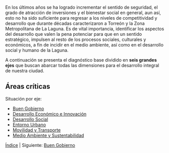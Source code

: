 
En los últimos años se ha logrado incrementar el sentido de seguridad, el grado de atracción de inversiones y el bienestar social en general, aun así, esto no ha sido suficiente para regresar a los niveles de competitividad y desarrollo que durante décadas caracterizaron a Torreón y la Zona Metropolitana de La Laguna. Es de vital importancia, identificar los aspectos del desarrollo que valen la pena potenciar para que en un sentido estratégico, impulsen al resto de los procesos sociales, culturales y económicos, a fin de incidir en el medio ambiente, así como en el desarrollo social y humano de la Laguna.

A continuación se presenta el diagnóstico base dividido en **seis grandes ejes** que buscan abarcar todas las dimensiones para el desarrollo integral de nuestra ciudad.

## Áreas críticas

Situación por eje:

* [Buen Gobierno](diagnostico-estrategico-buen-gobierno.html)
* [Desarrollo Económico e Innovación](diagnostico-estrategico-desarrollo-economico-innovacion.html)
* [Desarrollo Social](diagnostico-estrategico-desarrollo-social.html)
* [Entorno Urbano](diagnostico-estrategico-entorno-urbano.html)
* [Movilidad y Transporte](diagnostico-estrategico-movilidad-transporte.html)
* [Medio Ambiente y Sustentabilidad](diagnostico-estrategico-medio-ambiente-sustentabilidad.html)

[Índice](indice.html) | Siguiente: [Buen Gobierno](diagnostico-estrategico-buen-gobierno.html)
